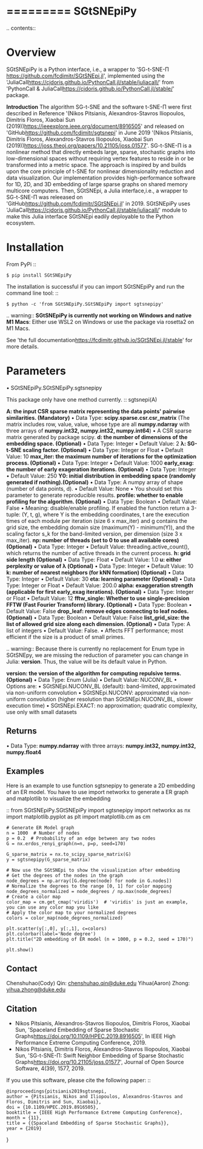 
=========
SGtSNEpiPy
=========

.. contents::

Overview
========

SGtSNEpiPy is a Python interface, i.e., 
a wrapper to 'SG-t-SNE-П <https://github.com/fcdimitr/SGtSNEpi.jl>', 
implemented using the 'JuliaCall<https://cjdoris.github.io/PythonCall.jl/stable/juliacall/>' 
from 'PythonCall & JuliaCall<https://cjdoris.github.io/PythonCall.jl/stable/>' package.

**Introduction**
The algorithm SG-t-SNE and the software t-SNE-Π were first described in Reference '(Nikos Pitsianis, Alexandros-Stavros Iliopoulos, Dimitris Floros, Xiaobai Sun (2019))<https://ieeexplore.ieee.org/document/8916505>' and released on 'GitHub<https://github.com/fcdimitr/sgtsnepi>' in June 2019 '(Nikos Pitsianis, Dimitris Floros, Alexandros-Stavros Iliopoulos, Xiaobai Sun (2019))<https://joss.theoj.org/papers/10.21105/joss.01577>'. SG-t-SNE-П is a nonlinear method that directly embeds large, sparse, stochastic graphs into low-dimensional spaces without requiring vertex features to reside in or be transformed into a metric space. The approach is inspired by and builds upon the core principle of t-SNE for nonlinear dimensionality reduction and data visualization. Our implementation provides high-performance software for 1D, 2D, and 3D embedding of large sparse graphs on shared memory multicore computers.
Then, SGtSNEpi, a Julia interface,i.e., a wrapper to SG-t-SNE-Π was releeased on 'GitHub<https://github.com/fcdimitr/SGtSNEpi.jl>' in 2019. SGtSNEpiPy uses 'JuliaCall<https://cjdoris.github.io/PythonCall.jl/stable/juliacall/>' module to make this Julia interface SGtSNEpi eadily deployable to the Python ecosystem.

Installation
============

From PyPi
::

    $ pip install SGtSNEpiPy


The installation is successful if you can import SGtSNEpiPy 
and run the command line tool:
::

    $ python -c 'from SGtSNEpiPy.SGtSNEpiPy import sgtsnepipy'


.. warning:: **SGtSNEpiPy is currently not working on Windows and native M1 Macs**: Either use WSL2 on Windows or use the package via rosetta2 on M1 Macs.

See 'the full
documentation<https://fcdimitr.github.io/SGtSNEpi.jl/stable>' for more
details.



Parameters
=====================
• SGtSNEpiPy.SGtSNEpiPy.sgtsnepipy

This package only have one method currently. 
::
    sgtsnepi(A)

**A: the input CSR sparse matrix representing the data points' pairwise similarities. (Mandatory)**
	• Data Type: **scipy.sparse.csr.csr_matrix** (The matrix includes row, value, value, whose type are all **numpy.ndarray** with three arrays of **numpy.int32, numpy.int32, numpy.int64**)
    • A CSR sparse matrix generated by package scipy.
**d: the number of dimensions of the embedding space. (Optional)**
	• Data Type: Integer
	• Default Value: 2
**λ: SG-t-SNE scaling factor. (Optional)**
	• Data Type: Integer or Float
	• Default Value: 10
**max_iter: the maximum number of iterations for the optimization process. (Optional)**
	• Data Type: Integer
	• Default Value: 1000
**early_exag: the number of early exageration iterations. (Optional)**
	• Data Type: Integer
	• Default Value: 250
**Y0: initial distribution in embedding space (randomly generated if nothing).(Optional)**
	• Data Type: A numpy array of shape (number of data points, d).
	• Default Value: None
    • You should set this parameter to generate reproducible results.
**profile: whether to enable profiling for the algorithm. (Optional)**
	• Data Type: Boolean
	• Default Value: False
    • Meaning: disable/enable profiling. If enabled the function return a 3-tuple: (Y, t, g), where Y is the embedding coordinates, t are the execution times of each module per iteration (size 6 x max_iter) and g contains the grid size, the embedding domain size (maximum(Y) - minimum(Y)), and the scaling factor s_k for the band-limited version, per dimension (size 3 x max_iter).
**np: number of threads (set to 0 to use all available cores) (Optional)**
	• Data Type: Integer
	• Default Value: threading.active_count(), which returns the number of active threads in the current process.
**h: grid side length (Optional)**
	• Data Type: Float
	• Default Value: 1.0
**u: either perplexity or value of λ (Optional)**
	• Data Type: Integer
	• Default Value: 10
**k: number of nearest neighbors (for kNN formation) (Optional)**
	• Data Type: Integer
	• Default Value: 30
**eta: learning parameter (Optional)**
	• Data Type: Integer or Float
	• Default Value: 200.0
**alpha: exaggeration strength (applicable for first early_exag iterations). (Optional)**
	• Data Type: Integer or Float
	• Default Value: 12
**fftw_single: Whether to use single-precision FFTW (Fast Fourier Transform) library. (Optional)**
	• Data Type: Boolean
	• Default Value: False
**drop_leaf: remove edges connecting to leaf nodes. (Optional)**
	• Data Type: Boolean
	• Default Value: False
**list_grid_size: the list of allowed grid size along each dimension. (Optional)**
	• Data Type: A list of integers
	• Default Value: False.
    • Affects FFT performance; most efficient if the size is a product of small primes. 

.. warning:: Because there is currently no replacement for Enum type in SGtSNEpy, we are missing the reduction of parameter you can change in Julia: **version**. Thus, the value will be its default value in Python.

**version: the version of the algorithm for computing repulsive terms. (Optional)**
	• Data Type: Enum (Julia)
	• Default Value: NUCONV_BL
    • Options are:
        • SGtSNEpi.NUCONV_BL (default): band-limited, approximated via non-uniform convolution
        • SGtSNEpi.NUCONV: approximated via non-uniform convolution (higher resolution than SGtSNEpi.NUCONV_BL, slower execution time)
        • SGtSNEpi.EXACT: no approximation; quadratic complexity, use only with small datasets

Returns
----------
• Data Type: **numpy.ndarray** with three arrays: **numpy.int32, numpy.int32, numpy.float4**

Examples
----------
Here is an example to use function sgtsnepipy to generate a 2D embedding of an ER model.
You have to use import networkx to generate a ER graph and matplotlib to visualize the embedding


::
    from SGtSNEpiPy.SGtSNEpiPy import sgtsnepipy
    import networkx as nx
    import matplotlib.pyplot as plt
    import matplotlib.cm as cm
    
    # Generate ER Model graph
    n = 1000  # Number of nodes
    p = 0.2  # Probability of an edge between any two nodes
    G = nx.erdos_renyi_graph(n=n, p=p, seed=170)

    G_sparse_matrix = nx.to_scipy_sparse_matrix(G) 
    y = sgtsnepipy(G_sparse_matrix)

    # Now use the SGtSNEpi to show the visualization after embedding
    # Get the degrees of the nodes in the graph
    node_degrees = np.array([G.degree(node) for node in G.nodes])
    # Normalize the degrees to the range [0, 1] for color mapping
    node_degrees_normalized = node_degrees / np.max(node_degrees)
    # Create a color map
    color_map = cm.get_cmap('viridis')  # 'viridis' is just an example, you can use any color map you like
    # Apply the color map to your normalized degrees
    colors = color_map(node_degrees_normalized)

    plt.scatter(y[:,0], y[:,1], c=colors)
    plt.colorbar(label='Node degree')
    plt.title("2D embedding of ER model (n = 1000, p = 0.2, seed = 170)")

    plt.show()



Contact
----------
Chenshuhao(Cody) Qin: chenshuhao.qin@duke.edu
Yihua(Aaron) Zhong: yihua.zhong@duke.edu


Citation
--------------------
* Nikos Pitsianis, Alexandros-Stavros Iliopoulos, Dimitris Floros, Xiaobai Sun, 'Spaceland Embedding of Sparse Stochastic Graphs<https://doi.org/10.1109/HPEC.2019.8916505>', In IEEE High Performance Extreme Computing Conference, 2019.
* Nikos Pitsianis, Dimitris Floros, Alexandros-Stavros Iliopoulos, Xiaobai Sun, 'SG-t-SNE-Π: Swift Neighbor Embedding of Sparse Stochastic Graphs<https://doi.org/10.21105/joss.01577>', Journal of Open Source Software, 4(39), 1577, 2019.

If you use this software, please cite the following paper:
::

    @inproceedings{pitsianis2019sgtsnepi,
    author = {Pitsianis, Nikos and Iliopoulos, Alexandros-Stavros and Floros, Dimitris and Sun, Xiaobai},
    doi = {10.1109/HPEC.2019.8916505},
    booktitle = {IEEE High Performance Extreme Computing Conference},
    month = {11},
    title = {{Spaceland Embedding of Sparse Stochastic Graphs}},
    year = {2019}
}


